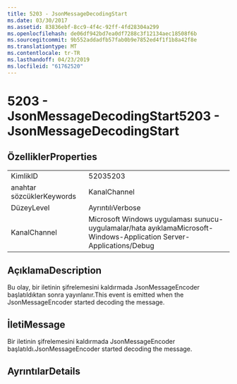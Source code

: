```yaml
---
title: 5203 - JsonMessageDecodingStart
ms.date: 03/30/2017
ms.assetid: 83836ebf-8cc9-4f4c-92ff-4fd28304a299
ms.openlocfilehash: de06df942bd7ea0df7288c3f12134aec18508f6b
ms.sourcegitcommit: 9b552addadfb57fab0b9e7852ed4f1f1b8a42f8e
ms.translationtype: MT
ms.contentlocale: tr-TR
ms.lasthandoff: 04/23/2019
ms.locfileid: "61762520"
---
```

# <a name="5203---jsonmessagedecodingstart"></a><span data-ttu-id="e32fc-102">5203 - JsonMessageDecodingStart</span><span class="sxs-lookup"><span data-stu-id="e32fc-102">5203 - JsonMessageDecodingStart</span></span>
## <a name="properties"></a><span data-ttu-id="e32fc-103">Özellikler</span><span class="sxs-lookup"><span data-stu-id="e32fc-103">Properties</span></span>  
  
|||  
|-|-|  
|<span data-ttu-id="e32fc-104">Kimlik</span><span class="sxs-lookup"><span data-stu-id="e32fc-104">ID</span></span>|<span data-ttu-id="e32fc-105">5203</span><span class="sxs-lookup"><span data-stu-id="e32fc-105">5203</span></span>|  
|<span data-ttu-id="e32fc-106">anahtar sözcükler</span><span class="sxs-lookup"><span data-stu-id="e32fc-106">Keywords</span></span>|<span data-ttu-id="e32fc-107">Kanal</span><span class="sxs-lookup"><span data-stu-id="e32fc-107">Channel</span></span>|  
|<span data-ttu-id="e32fc-108">Düzey</span><span class="sxs-lookup"><span data-stu-id="e32fc-108">Level</span></span>|<span data-ttu-id="e32fc-109">Ayrıntılı</span><span class="sxs-lookup"><span data-stu-id="e32fc-109">Verbose</span></span>|  
|<span data-ttu-id="e32fc-110">Kanal</span><span class="sxs-lookup"><span data-stu-id="e32fc-110">Channel</span></span>|<span data-ttu-id="e32fc-111">Microsoft Windows uygulaması sunucu-uygulamalar/hata ayıklama</span><span class="sxs-lookup"><span data-stu-id="e32fc-111">Microsoft-Windows-Application Server-Applications/Debug</span></span>|  
  
## <a name="description"></a><span data-ttu-id="e32fc-112">Açıklama</span><span class="sxs-lookup"><span data-stu-id="e32fc-112">Description</span></span>  
 <span data-ttu-id="e32fc-113">Bu olay, bir iletinin şifrelemesini kaldırmada JsonMessageEncoder başlatıldıktan sonra yayınlanır.</span><span class="sxs-lookup"><span data-stu-id="e32fc-113">This event is emitted when the JsonMessageEncoder started decoding the message.</span></span>  
  
## <a name="message"></a><span data-ttu-id="e32fc-114">İleti</span><span class="sxs-lookup"><span data-stu-id="e32fc-114">Message</span></span>  
 <span data-ttu-id="e32fc-115">Bir iletinin şifrelemesini kaldırmada JsonMessageEncoder başlatıldı.</span><span class="sxs-lookup"><span data-stu-id="e32fc-115">JsonMessageEncoder started decoding the message.</span></span>  
  
## <a name="details"></a><span data-ttu-id="e32fc-116">Ayrıntılar</span><span class="sxs-lookup"><span data-stu-id="e32fc-116">Details</span></span>

